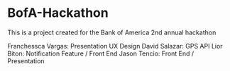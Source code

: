 # BofA-Hackathon
This is a project created for the Bank of America 2nd annual hackathon

Franchessca Vargas: Presentation UX Design
David Salazar: GPS API
Lior Biton: Notification Feature / Front End
Jason Tencio: Front End / Presentation
